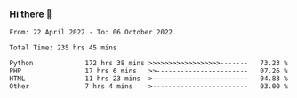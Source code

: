### Hi there 👋

<!--START_SECTION:waka-->

```text
From: 22 April 2022 - To: 06 October 2022

Total Time: 235 hrs 45 mins

Python             172 hrs 38 mins >>>>>>>>>>>>>>>>>>-------   73.23 %
PHP                17 hrs 6 mins   >>-----------------------   07.26 %
HTML               11 hrs 23 mins  >------------------------   04.83 %
Other              7 hrs 4 mins    >------------------------   03.00 %
```

<!--END_SECTION:waka-->

<!--
**umarfarouk98/umarfarouk98** is a ✨ _special_ ✨ repository because its `README.md` (this file) appears on your GitHub profile.

Here are some ideas to get you started:

- 🔭 I’m currently working on ...
- 🌱 I’m currently learning ...
- 👯 I’m looking to collaborate on ...
- 🤔 I’m looking for help with ...
- 💬 Ask me about ...
- 📫 How to reach me: ...
- 😄 Pronouns: ...
- ⚡ Fun fact: ...
-->
